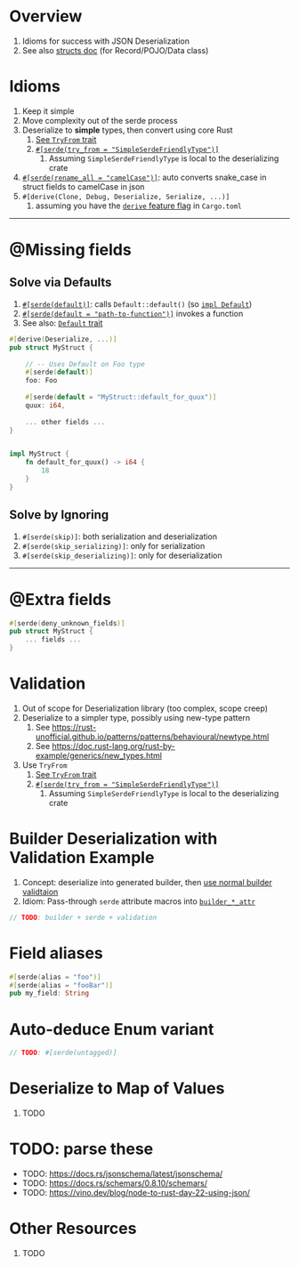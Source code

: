 # Overview

1. Idioms for success with JSON Deserialization
1. See also [structs doc](structs.md) (for Record/POJO/Data class)

# Idioms

1. Keep it simple
1. Move complexity out of the serde process
1. Deserialize to **simple** types, then convert using core Rust
    1. [See `TryFrom` trait](https://doc.rust-lang.org/std/convert/trait.TryFrom.html)
    1. [`#[serde(try_from = "SimpleSerdeFriendlyType")]`](https://serde.rs/container-attrs.html#try_from)
        1. Assuming `SimpleSerdeFriendlyType` is local to the deserializing crate
1. [`#[serde(rename_all = "camelCase")]`](https://serde.rs/container-attrs.html#rename_all): auto converts snake_case in struct fields to camelCase in json
1. `#[derive(Clone, Debug, Deserialize, Serialize, ...)]`
    1. assuming you have the [`derive` feature flag](https://serde.rs/feature-flags.html) in `Cargo.toml`

--------

# @Missing fields

## Solve via Defaults

1. [`#[serde(default)]`](https://serde.rs/field-attrs.html#default): calls `Default::default()` (so [`impl Default`](https://doc.rust-lang.org/std/default/trait.Default.html#how-can-i-implement-default))
1. [`#[serde(default = "path-to-function")]`](https://serde.rs/field-attrs.html#default--path) invokes a function
1. See also: [`Default` trait](https://doc.rust-lang.org/std/default/trait.Default.html)

```rust
#[derive(Deserialize, ...)]
pub struct MyStruct {
   
    // -- Uses Default on Foo type 
    #[serde(default)]
    foo: Foo
   
    #[serde(default = "MyStruct::default_for_quux")]
    quux: i64,
    
    ... other fields ...
}


impl MyStruct {
    fn default_for_quux() -> i64 {
        18
    }
}
```

## Solve by Ignoring

1. `#[serde(skip)]`: both serialization and deserialization
1. `#[serde(skip_serializing)]`: only for serialization
1. `#[serde(skip_deserializing)]`: only for deserialization

--------

# @Extra fields

```rust
#[serde(deny_unknown_fields)]
pub struct MyStruct {
    ... fields ...
}
```

# Validation

1. Out of scope for Deserialization library (too complex, scope creep)
1. Deserialize to a simpler type, possibly using new-type pattern
    1. See https://rust-unofficial.github.io/patterns/patterns/behavioural/newtype.html
    1. See https://doc.rust-lang.org/rust-by-example/generics/new_types.html
1. Use `TryFrom`
    1. [See `TryFrom` trait](https://doc.rust-lang.org/std/convert/trait.TryFrom.html)
    1. [`#[serde(try_from = "SimpleSerdeFriendlyType")]`](https://serde.rs/container-attrs.html#try_from)
        1. Assuming `SimpleSerdeFriendlyType` is local to the deserializing crate

# Builder Deserialization with Validation Example
1. Concept: deserialize into generated builder, then [use normal builder validtaion](./structs.md)
1. Idiom: Pass-through `serde` attribute macros into [`builder_*_attr`](https://docs.rs/derive_builder/latest/derive_builder/#pass-through-attributes)
```rust
// TODO: builder + serde + validation
```

# Field aliases

```rust
#[serde(alias = "foo")]
#[serde(alias = "fooBar")]
pub my_field: String
```

# Auto-deduce Enum variant

```rust
// TODO: #[serde(untagged)] 
```

# Deserialize to Map of Values

1. TODO

# TODO: parse these

- TODO: https://docs.rs/jsonschema/latest/jsonschema/
- TODO: https://docs.rs/schemars/0.8.10/schemars/
- TODO: https://vino.dev/blog/node-to-rust-day-22-using-json/

# Other Resources

1. TODO
